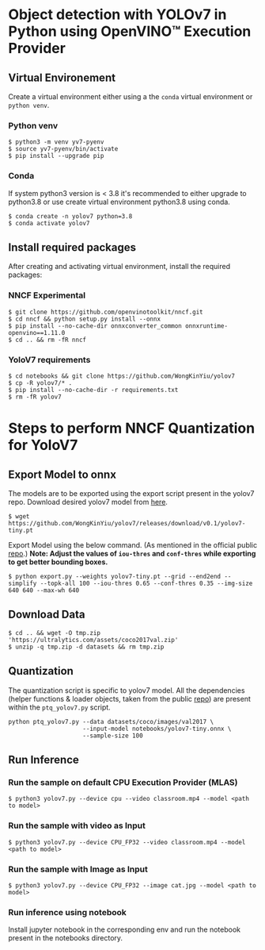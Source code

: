 # Object detection with YOLOv7 in Python using OpenVINO™ Execution Provider
## Virtual Environement
Create a virtual environment either using a the `conda` virtual environment or `python venv`.

### Python venv
```
$ python3 -m venv yv7-pyenv
$ source yv7-pyenv/bin/activate
$ pip install --upgrade pip
```

### Conda
If system python3 version is < 3.8 it's recommended to either upgrade to python3.8 or use create virtual environment python3.8 using conda.
```
$ conda create -n yolov7 python=3.8
$ conda activate yolov7
```

## Install required packages
After creating and activating virtual environment, install the required packages:

### NNCF Experimental
```
$ git clone https://github.com/openvinotoolkit/nncf.git
$ cd nncf && python setup.py install --onnx
$ pip install --no-cache-dir onnxconverter_common onnxruntime-openvino==1.11.0
$ cd .. && rm -fR nncf 
```
### YoloV7 requirements

```
$ cd notebooks && git clone https://github.com/WongKinYiu/yolov7
$ cp -R yolov7/* .
$ pip install --no-cache-dir -r requirements.txt
$ rm -fR yolov7
```

# Steps to perform NNCF Quantization for YoloV7

## Export Model to onnx
The models are to be exported using the export script present in the yolov7 repo. Download desired yolov7 model from [here](https://github.com/WongKinYiu/yolov7/releases).
```
$ wget https://github.com/WongKinYiu/yolov7/releases/download/v0.1/yolov7-tiny.pt
```
Export Model using the below command. (As mentioned in the official public [repo](https://github.com/WongKinYiu/yolov7#export).)
**Note: Adjust the values of `iou-thres` and `conf-thres` while exporting to get better bounding boxes.**
```
$ python export.py --weights yolov7-tiny.pt --grid --end2end --simplify --topk-all 100 --iou-thres 0.65 --conf-thres 0.35 --img-size 640 640 --max-wh 640
```

## Download Data
```
$ cd .. && wget -O tmp.zip 'https://ultralytics.com/assets/coco2017val.zip'
$ unzip -q tmp.zip -d datasets && rm tmp.zip
```


## Quantization

The quantization script is specific to yolov7 model. All the dependencies (helper functions & loader objects, taken from the public [repo](https://github.com/WongKinYiu/yolov7/)) are present within the `ptq_yolov7.py` script. 

```
python ptq_yolov7.py --data datasets/coco/images/val2017 \
                     --input-model notebooks/yolov7-tiny.onnx \
                     --sample-size 100
```

## Run Inference

### Run the sample on default CPU Execution Provider (MLAS)
```
$ python3 yolov7.py --device cpu --video classroom.mp4 --model <path to model>
```
### Run the sample with video as Input
```
$ python3 yolov7.py --device CPU_FP32 --video classroom.mp4 --model <path to model>
```
### Run the sample with Image as Input
```
$ python3 yolov7.py --device CPU_FP32 --image cat.jpg --model <path to model>
```

### Run inference using notebook
Install jupyter notebook in the corresponding env and run the notebook present in the notebooks directory.